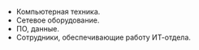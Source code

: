 - Компьютерная техника.
- Сетевое оборудование.
- ПО, данные.
- Сотрудники, обеспечивающие работу ИТ-отдела.